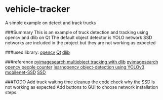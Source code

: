 # vehicle-tracker
A simple example on detect and track trucks

###Summary
This is an example of truck detection and tracking using opencv and dlib on Qt
The default object detector is YOLO network
SSD networks are included in the project but they are not working as expected

###used library:
[opencv](https://opencv.org)
[Qt](https://www.qt.io)
[dlib](http://dlib.net)

###reference
[pyimagesearch multiobject tracking with dlib](https://www.pyimagesearch.com/2018/10/29/multi-object-tracking-with-dlib/)
[pyimagesearch opencv people counter](https://www.pyimagesearch.com/2018/08/13/opencv-people-counter/)
[learnopencv object-detection using YOLOv3](https://www.learnopencv.com/deep-learning-based-object-detection-using-yolov3-with-opencv-python-c/)
[mobilenet-SSD](https://github.com/chuanqi305/MobileNet-SSD)
[SSD](https://github.com/weiliu89/caffe/tree/ssd)

###TODO
Add truck waiting time
cleanup the code
check why the SSD is not working as expected
Add buttons to GUI to choose network
installation steps
